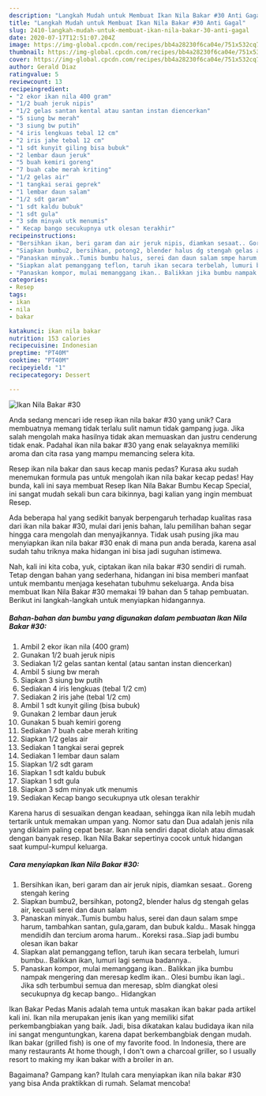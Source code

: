 ```yaml
---
description: "Langkah Mudah untuk Membuat Ikan Nila Bakar #30 Anti Gagal"
title: "Langkah Mudah untuk Membuat Ikan Nila Bakar #30 Anti Gagal"
slug: 2410-langkah-mudah-untuk-membuat-ikan-nila-bakar-30-anti-gagal
date: 2020-07-17T12:51:07.204Z
image: https://img-global.cpcdn.com/recipes/bb4a28230f6ca04e/751x532cq70/ikan-nila-bakar-30-foto-resep-utama.jpg
thumbnail: https://img-global.cpcdn.com/recipes/bb4a28230f6ca04e/751x532cq70/ikan-nila-bakar-30-foto-resep-utama.jpg
cover: https://img-global.cpcdn.com/recipes/bb4a28230f6ca04e/751x532cq70/ikan-nila-bakar-30-foto-resep-utama.jpg
author: Gerald Diaz
ratingvalue: 5
reviewcount: 13
recipeingredient:
- "2 ekor ikan nila 400 gram"
- "1/2 buah jeruk nipis"
- "1/2 gelas santan kental atau santan instan diencerkan"
- "5 siung bw merah"
- "3 siung bw putih"
- "4 iris lengkuas tebal 12 cm"
- "2 iris jahe tebal 12 cm"
- "1 sdt kunyit giling bisa bubuk"
- "2 lembar daun jeruk"
- "5 buah kemiri goreng"
- "7 buah cabe merah kriting"
- "1/2 gelas air"
- "1 tangkai serai geprek"
- "1 lembar daun salam"
- "1/2 sdt garam"
- "1 sdt kaldu bubuk"
- "1 sdt gula"
- "3 sdm minyak utk menumis"
- " Kecap bango secukupnya utk olesan terakhir"
recipeinstructions:
- "Bersihkan ikan, beri garam dan air jeruk nipis, diamkan sesaat.. Goreng stengah kering"
- "Siapkan bumbu2, bersihkan, potong2, blender halus dg stengah gelas air, kecuali serei dan daun salam"
- "Panaskan minyak..Tumis bumbu halus, serei dan daun salam smpe harum, tambahkan santan, gula,garam, dan bubuk kaldu.. Masak hingga mendidih dan tercium aroma harum.. Koreksi rasa..Siap jadi bumbu olesan ikan bakar"
- "Siapkan alat pemanggang teflon, taruh ikan secara terbelah, lumuri bumbu.. Balikkan ikan, lumuri lagi semua badannya.."
- "Panaskan kompor, mulai memanggang ikan.. Balikkan jika bumbu nampak mengering dan meresap kedlm ikan.. Olesi bumbu ikan lagi.. Jika sdh terbumbui semua dan meresap, sblm diangkat olesi secukupnya dg kecap bango.. Hidangkan"
categories:
- Resep
tags:
- ikan
- nila
- bakar

katakunci: ikan nila bakar 
nutrition: 153 calories
recipecuisine: Indonesian
preptime: "PT40M"
cooktime: "PT40M"
recipeyield: "1"
recipecategory: Dessert

---
```



![Ikan Nila Bakar #30](https://img-global.cpcdn.com/recipes/bb4a28230f6ca04e/751x532cq70/ikan-nila-bakar-30-foto-resep-utama.jpg)

Anda sedang mencari ide resep ikan nila bakar #30 yang unik? Cara membuatnya memang tidak terlalu sulit namun tidak gampang juga. Jika salah mengolah maka hasilnya tidak akan memuaskan dan justru cenderung tidak enak. Padahal ikan nila bakar #30 yang enak selayaknya memiliki aroma dan cita rasa yang mampu memancing selera kita.

Resep ikan nila bakar dan saus kecap manis pedas? Kurasa aku sudah menemukan formula pas untuk mengolah ikan nila bakar kecap pedas! Hay bunda, kali ini saya membuat Resep Ikan Nila Bakar Bumbu Kecap Special, ini sangat mudah sekali bun cara bikinnya, bagi kalian yang ingin membuat Resep.

Ada beberapa hal yang sedikit banyak berpengaruh terhadap kualitas rasa dari ikan nila bakar #30, mulai dari jenis bahan, lalu pemilihan bahan segar hingga cara mengolah dan menyajikannya. Tidak usah pusing jika mau menyiapkan ikan nila bakar #30 enak di mana pun anda berada, karena asal sudah tahu triknya maka hidangan ini bisa jadi suguhan istimewa.


Nah, kali ini kita coba, yuk, ciptakan ikan nila bakar #30 sendiri di rumah. Tetap dengan bahan yang sederhana, hidangan ini bisa memberi manfaat untuk membantu menjaga kesehatan tubuhmu sekeluarga. Anda bisa membuat Ikan Nila Bakar #30 memakai 19 bahan dan 5 tahap pembuatan. Berikut ini langkah-langkah untuk menyiapkan hidangannya.

<!--inarticleads1-->

##### Bahan-bahan dan bumbu yang digunakan dalam pembuatan Ikan Nila Bakar #30:

1. Ambil 2 ekor ikan nila (400 gram)
1. Gunakan 1/2 buah jeruk nipis
1. Sediakan 1/2 gelas santan kental (atau santan instan diencerkan)
1. Ambil 5 siung bw merah
1. Siapkan 3 siung bw putih
1. Sediakan 4 iris lengkuas (tebal 1/2 cm)
1. Sediakan 2 iris jahe (tebal 1/2 cm)
1. Ambil 1 sdt kunyit giling (bisa bubuk)
1. Gunakan 2 lembar daun jeruk
1. Gunakan 5 buah kemiri goreng
1. Sediakan 7 buah cabe merah kriting
1. Siapkan 1/2 gelas air
1. Sediakan 1 tangkai serai geprek
1. Sediakan 1 lembar daun salam
1. Siapkan 1/2 sdt garam
1. Siapkan 1 sdt kaldu bubuk
1. Siapkan 1 sdt gula
1. Siapkan 3 sdm minyak utk menumis
1. Sediakan  Kecap bango secukupnya utk olesan terakhir


Karena harus di sesuaikan dengan keadaan, sehingga ikan nila lebih mudah tertarik untuk memakan umpan yang. Nomor satu dan Dua adalah jenis nila yang diklaim paling cepat besar. Ikan nila sendiri dapat diolah atau dimasak dengan banyak resep. Ikan Nila Bakar sepertinya cocok untuk hidangan saat kumpul-kumpul keluarga. 

<!--inarticleads2-->

##### Cara menyiapkan Ikan Nila Bakar #30:

1. Bersihkan ikan, beri garam dan air jeruk nipis, diamkan sesaat.. Goreng stengah kering
1. Siapkan bumbu2, bersihkan, potong2, blender halus dg stengah gelas air, kecuali serei dan daun salam
1. Panaskan minyak..Tumis bumbu halus, serei dan daun salam smpe harum, tambahkan santan, gula,garam, dan bubuk kaldu.. Masak hingga mendidih dan tercium aroma harum.. Koreksi rasa..Siap jadi bumbu olesan ikan bakar
1. Siapkan alat pemanggang teflon, taruh ikan secara terbelah, lumuri bumbu.. Balikkan ikan, lumuri lagi semua badannya..
1. Panaskan kompor, mulai memanggang ikan.. Balikkan jika bumbu nampak mengering dan meresap kedlm ikan.. Olesi bumbu ikan lagi.. Jika sdh terbumbui semua dan meresap, sblm diangkat olesi secukupnya dg kecap bango.. Hidangkan


Ikan Bakar Pedas Manis adalah tema untuk masakan ikan bakar pada artikel kali ini. Ikan nila merupakan jenis ikan yang memiliki sifat perkembangbiakan yang baik. Jadi, bisa dikatakan kalau budidaya ikan nila ini sangat menguntungkan, karena dapat berkembangbiak dengan mudah. Ikan bakar (grilled fish) is one of my favorite food. In Indonesia, there are many restaurants At home though, I don&#39;t own a charcoal griller, so I usually resort to making my ikan bakar with a broiler in an. 

Bagaimana? Gampang kan? Itulah cara menyiapkan ikan nila bakar #30 yang bisa Anda praktikkan di rumah. Selamat mencoba!
